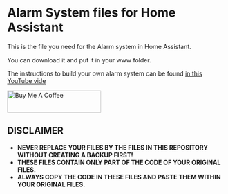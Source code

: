 # Alarm System files for Home Assistant
This is the file you need for the Alarm system in Home Assistant. 

You can download it and put it in your www folder.

The instructions to build your own alarm system can be found [in this YouTube vide](https://youtu.be/JPSDAszlII4)

<a href="https://www.buymeacoffee.com/smarthomejunkie" target="_blank"><img src="https://cdn.buymeacoffee.com/buttons/default-blue.png" alt="Buy Me A Coffee" height="51" width="217" ></a>

## DISCLAIMER
* **NEVER REPLACE YOUR FILES BY THE FILES IN THIS REPOSITORY WITHOUT CREATING A BACKUP FIRST!**
* **THESE FILES CONTAIN ONLY PART OF THE CODE OF YOUR ORIGINAL FILES.**
* **ALWAYS COPY THE CODE IN THESE FILES AND PASTE THEM WITHIN YOUR ORIGINAL FILES.**
